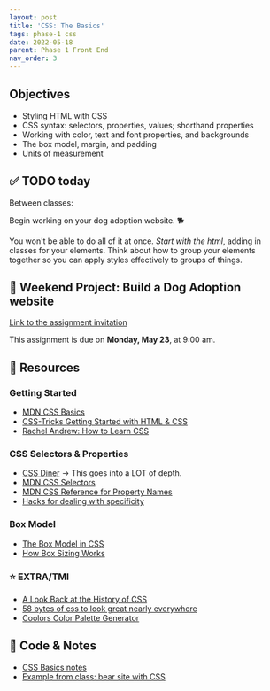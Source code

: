 ```yaml
---
layout: post
title: 'CSS: The Basics'
tags: phase-1 css
date: 2022-05-18
parent: Phase 1 Front End
nav_order: 3
---
```


## Objectives

- Styling HTML with CSS
- CSS syntax: selectors, properties, values; shorthand properties
- Working with color, text and font properties, and backgrounds
- The box model, margin, and padding
- Units of measurement

## ✅ TODO today

Between classes:

Begin working on your dog adoption website. 🐕

You won't be able to do all of it at once. *Start with the html*, adding in classes for your elements. Think about how to group your elements together so you can apply styles effectively to groups of things.

## 🎯 Weekend Project: Build a Dog Adoption website

[Link to the assignment invitation](https://classroom.github.com/a/XNxyGiQf)

This assignment is due on **Monday, May 23**, at 9:00 am.

## 🔖 Resources

### Getting Started

- [MDN CSS Basics](https://developer.mozilla.org/en-US/docs/Learn/Getting_started_with_the_web/CSS_basics)
- [CSS-Tricks Getting Started with HTML & CSS](https://css-tricks.com/guides/beginner/)
- [Rachel Andrew: How to Learn CSS](https://www.smashingmagazine.com/2019/01/how-to-learn-css/)

### CSS Selectors & Properties

- [CSS Diner](https://flukeout.github.io/) -> This goes into a LOT of depth.
- [MDN CSS Selectors](https://developer.mozilla.org/en-US/docs/Web/CSS/CSS_Selectors)
- [MDN CSS Reference for Property Names](https://developer.mozilla.org/en-US/docs/Web/CSS/Reference)
- [Hacks for dealing with specificity](https://csswizardry.com/2014/07/hacks-for-dealing-with-specificity/)

### Box Model

- [The Box Model in CSS](https://adamschwartz.co/magic-of-css/chapters/1-the-box/)
- [How Box Sizing Works](https://piccalil.li/tutorial/how-css-box-sizing-works/)

### ⭐️ EXTRA/TMI

- [A Look Back at the History of CSS](https://css-tricks.com/look-back-history-css/)
- [58 bytes of css to look great nearly everywhere](https://jrl.ninja/etc/1/)
- [Coolors Color Palette Generator](https://coolors.co/)

## 🦉 Code & Notes

- [CSS Basics notes](https://github.com/Momentum-Team-12/notes/blob/main/css-basics.md)
- [Example from class: bear site with CSS](https://github.com/Momentum-Team-12/example--html)

